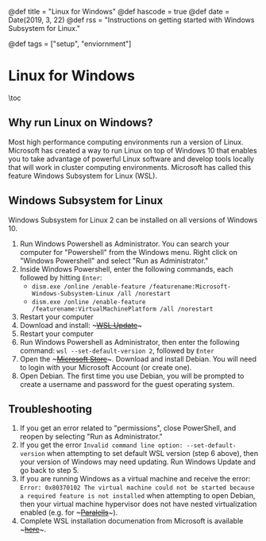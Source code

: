 @def title = "Linux for Windows"
@def hascode = true
@def date = Date(2019, 3, 22)
@def rss = "Instructions on getting started with Windows Subsystem for Linux."

@def tags = ["setup", "enviornment"]

# Linux for Windows

\toc

## Why run Linux on Windows?
Most high performance computing environments run a version of Linux. Microsoft has created a way to run Linux on top of Windows 10 that enables you to take advantage of powerful Linux software and develop tools locally that will work in cluster computing environments. Microsoft has called this feature Windows Subsystem for Linux (WSL).

## Windows Subsystem for Linux
Windows Subsystem for Linux 2 can be installed on all versions of Windows 10.

1. Run Windows Powershell as Administrator. You can search your computer for "Powershell" from the Windows menu. Right click on "Windows Powershell" and select "Run as Administrator."
2. Inside Windows Powershell, enter the following commands, each followed by hitting `Enter`:
    * `dism.exe /online /enable-feature /featurename:Microsoft-Windows-Subsystem-Linux /all /norestart`
    * `dism.exe /online /enable-feature /featurename:VirtualMachinePlatform /all /norestart`
3. Restart your computer
4. Download and install: ~~~<a href="https://wslstorestorage.blob.core.windows.net/wslblob/wsl_update_x64.msi">WSL Update</a>~~~
5. Restart your computer
6. Run Windows Powershell as Administrator, then enter the following command: `wsl --set-default-version 2`, followed by `Enter`
7. Open the ~~~<a href=https://aka.ms/wslstore>Microsoft Store</a>~~~. Download and install Debian. You will need to login with your Microsoft Account (or create one).
8. Open Debian. The first time you use Debian, you will be prompted to create a username and password for the guest operating system.

## Troubleshooting
1. If you get an error related to "permissions", close PowerShell, and reopen by selecting "Run as Administrator."
2. If you get the error `Invalid command line option: --set-default-version` when attempting to set default WSL version (step 6 above), then your version of Windows may need updating. Run Windows Update and go back to step 5.
3. If you are running Windows as a virtual machine and receive the error: `Error: 0x80370102 The virtual machine could not be started because a required feature is not installed` when attempting to open Debian, then your virtual machine hypervisor does not have nested virtualization enabled (e.g. for ~~~<a href="https://kb.parallels.com/en/125195">Paralells</a>~~~).
4. Complete WSL installation documenation from Microsoft is available ~~~<a href="https://docs.microsoft.com/en-us/windows/wsl/install-win10" target="_blank">here</a>~~~.
